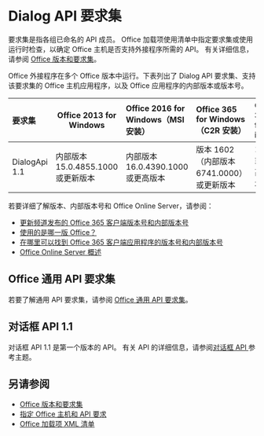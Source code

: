 # <a name="dialog-api-requirement-sets"></a>Dialog API 要求集

要求集是指各组已命名的 API 成员。 Office 加载项使用清单中指定要求集或使用运行时检查，以确定 Office 主机是否支持外接程序所需的 API。 有关详细信息，请参阅 [Office 版本和要求集](https://docs.microsoft.com/office/dev/add-ins/develop/office-versions-and-requirement-sets)。

Office 外接程序在多个 Office 版本中运行。下表列出了 Dialog API 要求集、支持该要求集的 Office 主机应用程序，以及 Office 应用程序的内部版本或版本号。

|  要求集  | Office 2013 for Windows | Office 2016 for Windows（MSI 安装）   | Office 365 for Windows（C2R 安装）   |  Office 365 for iPad  |  Office 365 for Mac  | Office Online  |  Office 在线服务器  |
|:-----|-----|:-----|:-----|:-----|:-----|:-----|:-----|
| DialogApi 1.1  | 内部版本 15.0.4855.1000 或更新版本 | 内部版本 16.0.4390.1000 或更高版本 | 版本 1602（内部版本 6741.0000）或更新版本 | 1.22 或更高版本 | 15.20 或更新版本| 2017 年 1 月 | 版本 1608（内部版本 7601.6800）或更新版本|

若要详细了解版本、内部版本号和 Office Online Server，请参阅：

- [更新频道发布的 Office 365 客户端版本号和内部版本号](https://support.office.com/article/version-and-build-numbers-of-update-channel-releases-ae942449-1fca-4484-898b-a933ea23def7)
- [使用的是哪一版 Office？](https://support.office.com/article/What-version-of-Office-am-I-using-932788b8-a3ce-44bf-bb09-e334518b8b19)
- [在哪里可以找到 Office 365 客户端应用程序的版本号和内部版本号](https://support.office.com/article/version-and-build-numbers-of-update-channel-releases-ae942449-1fca-4484-898b-a933ea23def7)
- [Office Online Server 概述](https://docs.microsoft.com/officeonlineserver/office-online-server-overview)

## <a name="office-common-api-requirement-sets"></a>Office 通用 API 要求集

若要了解通用 API 要求集，请参阅 [Office 通用 API 要求集](office-add-in-requirement-sets.md)。

## <a name="dialog-api-11"></a>对话框 API 1.1 

对话框 API 1.1 是第一个版本的 API。 有关 API 的详细信息，请参阅[对话框 API ](/javascript/api/office/office.ui)参考主题。

## <a name="see-also"></a>另请参阅

- [Office 版本和要求集](https://docs.microsoft.com/office/dev/add-ins/develop/office-versions-and-requirement-sets)
- [指定 Office 主机和 API 要求](https://docs.microsoft.com/office/dev/add-ins/develop/specify-office-hosts-and-api-requirements)
- [Office 加载项 XML 清单](https://docs.microsoft.com/office/dev/add-ins/develop/add-in-manifests)
